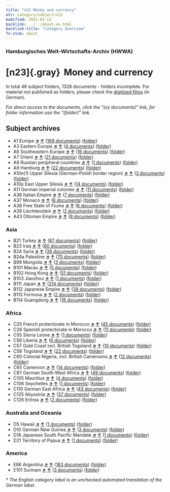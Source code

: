 ```yaml
---
title: "n23 Money and currency"
etr: category/subject/n23
modified: 2021-03-13
backlink: ../../about.en.html
backlink-title: "Category Overview"
fn-stub: about
---
```


### Hamburgisches Welt-Wirtschafts-Archiv (HWWA)
# [n23]{.gray}&#8201; Money and currency&#160; 





In total 46 subject folders, 1328 documents - folders incomplete.
For material not published as folders, please check the [digitized films](/film/h1_sh) (in German).

_For direct access to the documents, click the "(xy documents)" link, for folder information use the "(folder)" link._

## Subject archives


- A1 Europe [**&nearr;**](../../../geo/i/140892/about.en.html "Europe (all folders)") [**&uarr;**](../../../geo/about.en.html#A1 "Country category system") (<a href="https://pm20.zbw.eu/dfgview/sh/140892,145305" title="about: Europe : Money and currency" target="_blank">169 documents</a>) ([folder](http://purl.org/pressemappe20/folder/sh/140892,145305))
- A3 Eastern Europe [**&nearr;**](../../../geo/i/140896/about.en.html "Eastern Europe (all folders)") [**&uarr;**](../../../geo/about.en.html#A3 "Country category system") (<a href="https://pm20.zbw.eu/dfgview/sh/140896,145305" title="about: Eastern Europe : Money and currency" target="_blank">4 documents</a>) ([folder](http://purl.org/pressemappe20/folder/sh/140896,145305))
- A6 Southeastern Europe [**&nearr;**](../../../geo/i/140900/about.en.html "Southeastern Europe (all folders)") [**&uarr;**](../../../geo/about.en.html#A6 "Country category system") (<a href="https://pm20.zbw.eu/dfgview/sh/140900,145305" title="about: Southeastern Europe : Money and currency" target="_blank">16 documents</a>) ([folder](http://purl.org/pressemappe20/folder/sh/140900,145305))
- A7 Orient [**&nearr;**](../../../geo/i/140902/about.en.html "Orient (all folders)") [**&uarr;**](../../../geo/about.en.html#A7 "Country category system") (<a href="https://pm20.zbw.eu/dfgview/sh/140902,145305" title="about: Orient : Money and currency" target="_blank">21 documents</a>) ([folder](http://purl.org/pressemappe20/folder/sh/140902,145305))
- A8 Russian peripheral countries [**&nearr;**](../../../geo/i/140904/about.en.html "Russian peripheral countries (all folders)") [**&uarr;**](../../../geo/about.en.html#A8 "Country category system") (<a href="https://pm20.zbw.eu/dfgview/sh/140904,145305" title="about: Russian peripheral countries : Money and currency" target="_blank">1 documents</a>) ([folder](http://purl.org/pressemappe20/folder/sh/140904,145305))
- A9 Hamburg [**&nearr;**](../../../geo/i/140905/about.en.html "Hamburg (all folders)") [**&uarr;**](../../../geo/about.en.html#A9 "Country category system") (<a href="https://pm20.zbw.eu/dfgview/sh/140905,145305" title="about: Hamburg : Money and currency" target="_blank">22 documents</a>) ([folder](http://purl.org/pressemappe20/folder/sh/140905,145305))
- A10n(1) Upper Silesia (German-Polish border region) [**&nearr;**](../../../geo/i/140948/about.en.html "Upper Silesia (German-Polish border region) (all folders)") [**&uarr;**](../../../geo/about.en.html#A10n(1) "Country category system") (<a href="https://pm20.zbw.eu/dfgview/sh/140948,145305" title="about: Upper Silesia (German-Polish border region) : Money and currency" target="_blank">3 documents</a>) ([folder](http://purl.org/pressemappe20/folder/sh/140948,145305))
- A10p East Upper Silesia [**&nearr;**](../../../geo/i/140951/about.en.html "East Upper Silesia (all folders)") [**&uarr;**](../../../geo/about.en.html#A10p "Country category system") (<a href="https://pm20.zbw.eu/dfgview/sh/140951,145305" title="about: East Upper Silesia : Money and currency" target="_blank">14 documents</a>) ([folder](http://purl.org/pressemappe20/folder/sh/140951,145305))
- A11 German imperial colonies [**&nearr;**](../../../geo/i/140960/about.en.html "German imperial colonies (all folders)") [**&uarr;**](../../../geo/about.en.html#A11 "Country category system") (<a href="https://pm20.zbw.eu/dfgview/sh/140960,145305" title="about: German imperial colonies : Money and currency" target="_blank">11 documents</a>) ([folder](http://purl.org/pressemappe20/folder/sh/140960,145305))
- A36 Italian Empire [**&nearr;**](../../../geo/i/141012/about.en.html "Italian Empire (all folders)") [**&uarr;**](../../../geo/about.en.html#A36 "Country category system") (<a href="https://pm20.zbw.eu/dfgview/sh/141012,145305" title="about: Italian Empire : Money and currency" target="_blank">7 documents</a>) ([folder](http://purl.org/pressemappe20/folder/sh/141012,145305))
- A37 Monaco [**&nearr;**](../../../geo/i/141013/about.en.html "Monaco (all folders)") [**&uarr;**](../../../geo/about.en.html#A37 "Country category system") (<a href="https://pm20.zbw.eu/dfgview/sh/141013,145305" title="about: Monaco : Money and currency" target="_blank">6 documents</a>) ([folder](http://purl.org/pressemappe20/folder/sh/141013,145305))
- A38 Free State of Fiume [**&nearr;**](../../../geo/i/141014/about.en.html "Free State of Fiume (all folders)") [**&uarr;**](../../../geo/about.en.html#A38 "Country category system") (<a href="https://pm20.zbw.eu/dfgview/sh/141014,145305" title="about: Free State of Fiume : Money and currency" target="_blank">6 documents</a>) ([folder](http://purl.org/pressemappe20/folder/sh/141014,145305))
- A39 Liechtenstein [**&nearr;**](../../../geo/i/141016/about.en.html "Liechtenstein (all folders)") [**&uarr;**](../../../geo/about.en.html#A39 "Country category system") (<a href="https://pm20.zbw.eu/dfgview/sh/141016,145305" title="about: Liechtenstein : Money and currency" target="_blank">2 documents</a>) ([folder](http://purl.org/pressemappe20/folder/sh/141016,145305))
- A43 Ottoman Empire [**&nearr;**](../../../geo/i/141034/about.en.html "Ottoman Empire (all folders)") [**&uarr;**](../../../geo/about.en.html#A43 "Country category system") (<a href="https://pm20.zbw.eu/dfgview/sh/141034,145305" title="about: Ottoman Empire : Money and currency" target="_blank">9 documents</a>) ([folder](http://purl.org/pressemappe20/folder/sh/141034,145305))

### Asia

- B21 Turkey [**&nearr;**](../../../geo/i/141111/about.en.html "Turkey (all folders)") [**&uarr;**](../../../geo/about.en.html#B21 "Country category system") (<a href="https://pm20.zbw.eu/dfgview/sh/141111,145305" title="about: Turkey : Money and currency" target="_blank">87 documents</a>) ([folder](http://purl.org/pressemappe20/folder/sh/141111,145305))
- B23 Iraq [**&nearr;**](../../../geo/i/141113/about.en.html "Iraq (all folders)") [**&uarr;**](../../../geo/about.en.html#B23 "Country category system") (<a href="https://pm20.zbw.eu/dfgview/sh/141113,145305" title="about: Iraq : Money and currency" target="_blank">60 documents</a>) ([folder](http://purl.org/pressemappe20/folder/sh/141113,145305))
- B24 Syria [**&nearr;**](../../../geo/i/141114/about.en.html "Syria (all folders)") [**&uarr;**](../../../geo/about.en.html#B24 "Country category system") (<a href="https://pm20.zbw.eu/dfgview/sh/141114,145305" title="about: Syria : Money and currency" target="_blank">38 documents</a>) ([folder](http://purl.org/pressemappe20/folder/sh/141114,145305))
- B24a Palestine [**&nearr;**](../../../geo/i/141115/about.en.html "Palestine (all folders)") [**&uarr;**](../../../geo/about.en.html#B24a "Country category system") (<a href="https://pm20.zbw.eu/dfgview/sh/141115,145305" title="about: Palestine : Money and currency" target="_blank">70 documents</a>) ([folder](http://purl.org/pressemappe20/folder/sh/141115,145305))
- B99 Mongolia [**&nearr;**](../../../geo/i/141261/about.en.html "Mongolia (all folders)") [**&uarr;**](../../../geo/about.en.html#B99 "Country category system") (<a href="https://pm20.zbw.eu/dfgview/sh/141261,145305" title="about: Mongolia : Money and currency" target="_blank">3 documents</a>) ([folder](http://purl.org/pressemappe20/folder/sh/141261,145305))
- B101 Macau [**&nearr;**](../../../geo/i/141267/about.en.html "Macau (all folders)") [**&uarr;**](../../../geo/about.en.html#B101 "Country category system") (<a href="https://pm20.zbw.eu/dfgview/sh/141267,145305" title="about: Macau : Money and currency" target="_blank">5 documents</a>) ([folder](http://purl.org/pressemappe20/folder/sh/141267,145305))
- B102 Hong Kong [**&nearr;**](../../../geo/i/141268/about.en.html "Hong Kong (all folders)") [**&uarr;**](../../../geo/about.en.html#B102 "Country category system") (<a href="https://pm20.zbw.eu/dfgview/sh/141268,145305" title="about: Hong Kong : Money and currency" target="_blank">51 documents</a>) ([folder](http://purl.org/pressemappe20/folder/sh/141268,145305))
- B103 Jiaozhou [**&nearr;**](../../../geo/i/126163/about.en.html "Jiaozhou (all folders)") [**&uarr;**](../../../geo/about.en.html#B103 "Country category system") (<a href="https://pm20.zbw.eu/dfgview/sh/126163,145305" title="about: Jiaozhou : Money and currency" target="_blank">1 documents</a>) ([folder](http://purl.org/pressemappe20/folder/sh/126163,145305))
- B111 Japan [**&nearr;**](../../../geo/i/141272/about.en.html "Japan (all folders)") [**&uarr;**](../../../geo/about.en.html#B111 "Country category system") (<a href="https://pm20.zbw.eu/dfgview/sh/141272,145305" title="about: Japan : Money and currency" target="_blank">214 documents</a>) ([folder](http://purl.org/pressemappe20/folder/sh/141272,145305))
- B112 Japanese Empire [**&nearr;**](../../../geo/i/141273/about.en.html "Japanese Empire (all folders)") [**&uarr;**](../../../geo/about.en.html#B112 "Country category system") (<a href="https://pm20.zbw.eu/dfgview/sh/141273,145305" title="about: Japanese Empire : Money and currency" target="_blank">39 documents</a>) ([folder](http://purl.org/pressemappe20/folder/sh/141273,145305))
- B113 Formosa [**&nearr;**](../../../geo/i/141274/about.en.html "Formosa (all folders)") [**&uarr;**](../../../geo/about.en.html#B113 "Country category system") (<a href="https://pm20.zbw.eu/dfgview/sh/141274,145305" title="about: Formosa : Money and currency" target="_blank">2 documents</a>) ([folder](http://purl.org/pressemappe20/folder/sh/141274,145305))
- B114 Guangdong [**&nearr;**](../../../geo/i/141275/about.en.html "Guangdong (all folders)") [**&uarr;**](../../../geo/about.en.html#B114 "Country category system") (<a href="https://pm20.zbw.eu/dfgview/sh/141275,145305" title="about: Guangdong : Money and currency" target="_blank">18 documents</a>) ([folder](http://purl.org/pressemappe20/folder/sh/141275,145305))

### Africa

- C25 French protectorate in Morocco [**&nearr;**](../../../geo/i/141358/about.en.html "French protectorate in Morocco (all folders)") [**&uarr;**](../../../geo/about.en.html#C25 "Country category system") (<a href="https://pm20.zbw.eu/dfgview/sh/141358,145305" title="about: French protectorate in Morocco : Money and currency" target="_blank">45 documents</a>) ([folder](http://purl.org/pressemappe20/folder/sh/141358,145305))
- C26 Spanish protectorate in Morocco [**&nearr;**](../../../geo/i/141359/about.en.html "Spanish protectorate in Morocco (all folders)") [**&uarr;**](../../../geo/about.en.html#C26 "Country category system") (<a href="https://pm20.zbw.eu/dfgview/sh/141359,145305" title="about: Spanish protectorate in Morocco : Money and currency" target="_blank">11 documents</a>) ([folder](http://purl.org/pressemappe20/folder/sh/141359,145305))
- C55 Sierra Leone [**&nearr;**](../../../geo/i/141404/about.en.html "Sierra Leone (all folders)") [**&uarr;**](../../../geo/about.en.html#C55 "Country category system") (<a href="https://pm20.zbw.eu/dfgview/sh/141404,145305" title="about: Sierra Leone : Money and currency" target="_blank">1 documents</a>) ([folder](http://purl.org/pressemappe20/folder/sh/141404,145305))
- C56 Liberia [**&nearr;**](../../../geo/i/141405/about.en.html "Liberia (all folders)") [**&uarr;**](../../../geo/about.en.html#C56 "Country category system") (<a href="https://pm20.zbw.eu/dfgview/sh/141405,145305" title="about: Liberia : Money and currency" target="_blank">6 documents</a>) ([folder](http://purl.org/pressemappe20/folder/sh/141405,145305))
- C57 Gold Coast incl. British Togoland [**&nearr;**](../../../geo/i/141406/about.en.html "Gold Coast incl. British Togoland (all folders)") [**&uarr;**](../../../geo/about.en.html#C57 "Country category system") (<a href="https://pm20.zbw.eu/dfgview/sh/141406,145305" title="about: Gold Coast incl. British Togoland : Money and currency" target="_blank">10 documents</a>) ([folder](http://purl.org/pressemappe20/folder/sh/141406,145305))
- C58 Togoland [**&nearr;**](../../../geo/i/141408/about.en.html "Togoland (all folders)") [**&uarr;**](../../../geo/about.en.html#C58 "Country category system") (<a href="https://pm20.zbw.eu/dfgview/sh/141408,145305" title="about: Togoland : Money and currency" target="_blank">22 documents</a>) ([folder](http://purl.org/pressemappe20/folder/sh/141408,145305))
- C60 Colonial Nigeria, incl. British Cameroons [**&nearr;**](../../../geo/i/141409/about.en.html "Colonial Nigeria, incl. British Cameroons (all folders)") [**&uarr;**](../../../geo/about.en.html#C60 "Country category system") (<a href="https://pm20.zbw.eu/dfgview/sh/141409,145305" title="about: Colonial Nigeria, incl. British Cameroons : Money and currency" target="_blank">12 documents</a>) ([folder](http://purl.org/pressemappe20/folder/sh/141409,145305))
- C65 Cameroon [**&nearr;**](../../../geo/i/141410/about.en.html "Cameroon (all folders)") [**&uarr;**](../../../geo/about.en.html#C65 "Country category system") (<a href="https://pm20.zbw.eu/dfgview/sh/141410,145305" title="about: Cameroon : Money and currency" target="_blank">14 documents</a>) ([folder](http://purl.org/pressemappe20/folder/sh/141410,145305))
- C87 German South-West Africa [**&nearr;**](../../../geo/i/141450/about.en.html "German South-West Africa (all folders)") [**&uarr;**](../../../geo/about.en.html#C87 "Country category system") (<a href="https://pm20.zbw.eu/dfgview/sh/141450,145305" title="about: German South-West Africa : Money and currency" target="_blank">49 documents</a>) ([folder](http://purl.org/pressemappe20/folder/sh/141450,145305))
- C105 Mauritius [**&nearr;**](../../../geo/i/141469/about.en.html "Mauritius (all folders)") [**&uarr;**](../../../geo/about.en.html#C105 "Country category system") (<a href="https://pm20.zbw.eu/dfgview/sh/141469,145305" title="about: Mauritius : Money and currency" target="_blank">4 documents</a>) ([folder](http://purl.org/pressemappe20/folder/sh/141469,145305))
- C106 Seychelles [**&nearr;**](../../../geo/i/141470/about.en.html "Seychelles (all folders)") [**&uarr;**](../../../geo/about.en.html#C106 "Country category system") (<a href="https://pm20.zbw.eu/dfgview/sh/141470,145305" title="about: Seychelles : Money and currency" target="_blank">1 documents</a>) ([folder](http://purl.org/pressemappe20/folder/sh/141470,145305))
- C110 German East Africa [**&nearr;**](../../../geo/i/141471/about.en.html "German East Africa (all folders)") [**&uarr;**](../../../geo/about.en.html#C110 "Country category system") (<a href="https://pm20.zbw.eu/dfgview/sh/141471,145305" title="about: German East Africa : Money and currency" target="_blank">43 documents</a>) ([folder](http://purl.org/pressemappe20/folder/sh/141471,145305))
- C125 Abyssinia [**&nearr;**](../../../geo/i/141482/about.en.html "Abyssinia (all folders)") [**&uarr;**](../../../geo/about.en.html#C125 "Country category system") (<a href="https://pm20.zbw.eu/dfgview/sh/141482,145305" title="about: Abyssinia : Money and currency" target="_blank">37 documents</a>) ([folder](http://purl.org/pressemappe20/folder/sh/141482,145305))
- C126 Eritrea [**&nearr;**](../../../geo/i/141483/about.en.html "Eritrea (all folders)") [**&uarr;**](../../../geo/about.en.html#C126 "Country category system") (<a href="https://pm20.zbw.eu/dfgview/sh/141483,145305" title="about: Eritrea : Money and currency" target="_blank">2 documents</a>) ([folder](http://purl.org/pressemappe20/folder/sh/141483,145305))

### Australia and Oceania

- D5 Hawaii [**&nearr;**](../../../geo/i/141595/about.en.html "Hawaii (all folders)") [**&uarr;**](../../../geo/about.en.html#D5 "Country category system") (<a href="https://pm20.zbw.eu/dfgview/sh/141595,145305" title="about: Hawaii : Money and currency" target="_blank">1 documents</a>) ([folder](http://purl.org/pressemappe20/folder/sh/141595,145305))
- D10 German New Guinea [**&nearr;**](../../../geo/i/141601/about.en.html "German New Guinea (all folders)") [**&uarr;**](../../../geo/about.en.html#D10 "Country category system") (<a href="https://pm20.zbw.eu/dfgview/sh/141601,145305" title="about: German New Guinea : Money and currency" target="_blank">3 documents</a>) ([folder](http://purl.org/pressemappe20/folder/sh/141601,145305))
- D18 Japanese South Pacific Mandate [**&nearr;**](../../../geo/i/141618/about.en.html "Japanese South Pacific Mandate (all folders)") [**&uarr;**](../../../geo/about.en.html#D18 "Country category system") (<a href="https://pm20.zbw.eu/dfgview/sh/141618,145305" title="about: Japanese South Pacific Mandate : Money and currency" target="_blank">1 documents</a>) ([folder](http://purl.org/pressemappe20/folder/sh/141618,145305))
- D21 Territory of Papua [**&nearr;**](../../../geo/i/141620/about.en.html "Territory of Papua (all folders)") [**&uarr;**](../../../geo/about.en.html#D21 "Country category system") (<a href="https://pm20.zbw.eu/dfgview/sh/141620,145305" title="about: Territory of Papua : Money and currency" target="_blank">1 documents</a>) ([folder](http://purl.org/pressemappe20/folder/sh/141620,145305))

### America

- E86 Argentina [**&nearr;**](../../../geo/i/141692/about.en.html "Argentina (all folders)") [**&uarr;**](../../../geo/about.en.html#E86 "Country category system") (<a href="https://pm20.zbw.eu/dfgview/sh/141692,145305" title="about: Argentina : Money and currency" target="_blank">183 documents</a>) ([folder](http://purl.org/pressemappe20/folder/sh/141692,145305))
- E101 Surinam [**&nearr;**](../../../geo/i/141699/about.en.html "Surinam (all folders)") [**&uarr;**](../../../geo/about.en.html#E101 "Country category system") (<a href="https://pm20.zbw.eu/dfgview/sh/141699,145305" title="about: Surinam : Money and currency" target="_blank">3 documents</a>) ([folder](http://purl.org/pressemappe20/folder/sh/141699,145305))


_* The English category label is an unchecked automated translation of the German label._

